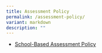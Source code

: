 ```yaml
---
title: Assessment Policy
permalink: /assessment-policy/
variant: markdown
description: ""
---
```

* [School-Based Assessment Policy](/files/Student/school-based%20assessment%20policy_as%20of%2013%20april%202023.pdf)